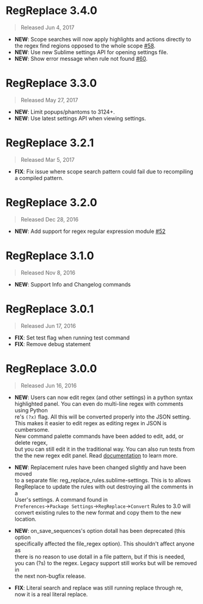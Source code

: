# RegReplace 3.4.0

> Released Jun 4, 2017

- **NEW**: Scope searches will now apply highlights and actions directly to the regex find regions opposed to the whole
scope [#58](https://github.com/facelessuser/RegReplace/issues/58).
- **NEW**: Use new Sublime settings API for opening settings file.
- **NEW**: Show error message when rule not found [#60](https://github.com/facelessuser/RegReplace/issues/60).

# RegReplace 3.3.0

> Released May 27, 2017

- **NEW**: Limit popups/phantoms to 3124+.
- **NEW**: Use latest settings API when viewing settings.

# RegReplace 3.2.1

> Released Mar 5, 2017

- **FIX**: Fix issue where scope search pattern could fail due to recompiling a compiled pattern.

# RegReplace 3.2.0

> Released Dec 28, 2016

- **NEW**: Add support for regex regular expression module [#52](https://github.com/facelessuser/RegReplace/pull/52)

# RegReplace 3.1.0

> Released Nov 8, 2016

- **NEW**: Support Info and Changelog commands

# RegReplace 3.0.1

> Released Jun 17, 2016

- **FIX**: Set test flag when running test command
- **FIX**: Remove debug statement

# RegReplace 3.0.0

> Released Jun 16, 2016

- **NEW**: Users can now edit regex (and other settings) in a python syntax  
highlighted panel. You can even do multi-line regex with comments using Python  
re's `(?x)` flag. All this will be converted properly into the JSON setting.  
This makes it easier to edit regex as editing regex in JSON is cumbersome.  
New command palette commands have been added to edit, add, or delete regex,  
but you can still edit it in the traditional way. You can also run tests from  
the the new regex edit panel. Read [documentation](http://facelessuser.github.io/RegReplace/usage/#a-better-way-to-create-regex-rules) to learn more.

- **NEW**: Replacement rules have been changed slightly and have been moved  
to a separate file: reg_replace_rules.sublime-settings. This is to allows  
RegReplace to update the rules with out destroying all the comments in a  
User's settings. A command found in  
`Preferences`->`Package Settings`->`RegReplace`->`Convert` Rules to 3.0 will  
convert existing rules to the new format and copy them to the new location.

- **NEW**: on_save_sequences's option dotall has been deprecated (this option  
specifically affected the file_regex option). This shouldn't affect anyone as  
there is no reason to use dotall in a file pattern, but if this is needed,  
you can (?s) to the regex. Legacy support still works but will be removed in  
the next non-bugfix release.

- **FIX**: Literal search and replace was still running replace through re,  
now it is a real literal replace.
